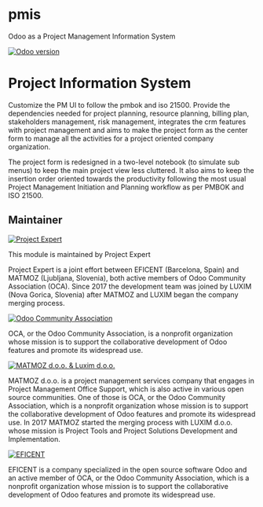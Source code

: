# pmis
Odoo as a Project Management Information System

[![Odoo version](https://img.shields.io/badge/Odoo-11.0-brightgreen.svg?style=flat-square)]()

Project Information System
==========================

Customize the PM UI to follow the pmbok and iso 21500. Provide the dependencies
needed for project planning, resource planning, billing plan, stakeholders
management, risk management, integrates the crm features with project
management and aims to make the project form as the center form to manage all
the activities for a project oriented company organization.

The project form is redesigned in a two-level notebook (to simulate sub menus)
to keep the main project view less cluttered. It also aims to keep the
insertion order oriented towards the productivity following the most usual
Project Management Initiation and Planning workflow as per PMBOK and ISO 21500.

Maintainer
----------

[![Project Expert](https://avatars3.githubusercontent.com/u/15308657?s=200&v=4)](http://project.expert)

This module is maintained by Project Expert

Project Expert is a joint effort between EFICENT (Barcelona, Spain) and MATMOZ
(Ljubljana, Slovenia), both active members of Odoo Community Association (OCA).
Since 2017 the development team was joined by LUXIM (Nova Gorica, Slovenia)
after MATMOZ and LUXIM began the company merging process.

[![Odoo Community Association](https://odoo-community.org/logo.png)](http://odoo-community.org)

OCA, or the Odoo Community Association, is a nonprofit organization whose
mission is to support the collaborative development of Odoo features and
promote its widespread use.

[![MATMOZ d.o.o. & Luxim d.o.o.](https://static.luxim.si/luxim-logo.png)](https://www.luxim.si)

MATMOZ d.o.o. is a project management services company that engages in Project
Management Office Support, which is also active in various open source
communities. One of those is OCA, or the Odoo Community Association, which is
a nonprofit organization whose mission is to support the collaborative
development of Odoo features and promote its widespread use. In 2017 MATMOZ
started the merging process with LUXIM d.o.o. whose mission is Project Tools
and Project Solutions Development and Implementation.

[![EFICENT](https://avatars0.githubusercontent.com/u/7718403?s=200&v=4)](https://www.eficent.com)

EFICENT is a company specialized in the open source software Odoo and an
active member of OCA, or the Odoo Community Association, which is a nonprofit
organization whose mission is to support the collaborative development of Odoo
features and promote its widespread use.
